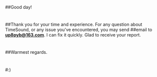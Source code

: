 ##Good day!
#
##Thank you for your time and experience. For any question about TimeSound, or any issue you've encountered, you may send ##email to **up8pyb@163.com**. I can fix it quickly. Glad to receive your report.
#
##Warmest regards.
#
#
#
#:)
